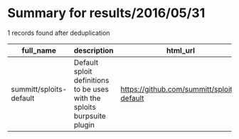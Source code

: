 
# Summary for results/2016/05/31
    
1 records found after deduplication

| full_name | description | html_url | matched_list | matched_count | pushed_at | size | stargazers_count | language | forks_count | vul_ids |
|-------------------------|-------------------------------------------------------------------------|--------------------------------------------|----------------|-----------------|---------------------------|--------|--------------------|------------|---------------|-----------|
| summitt/sploits-default | Default sploit definitions to be uses with the sploits burpsuite plugin | https://github.com/summitt/sploits-default | ['sploit'] | 1 | 2016-05-31 16:38:38+00:00 | 15 | 1 | nan | 2 | [] |
